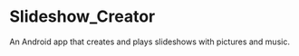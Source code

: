 Slideshow_Creator
=================

An Android app that creates and plays slideshows with pictures and music.